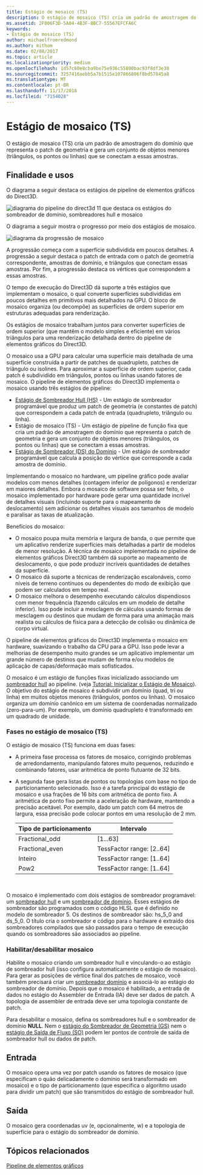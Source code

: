```yaml
---
title: Estágio de mosaico (TS)
description: O estágio de mosaico (TS) cria um padrão de amostragem do domínio que representa o patch de geometria e gera um conjunto de objetos menores (triângulos, os pontos ou linhas) que se conectam a essas amostras.
ms.assetid: 2F006F3D-5A04-4B3F-8BC7-55567EFCFA6C
keywords:
- Estágio de mosaico (TS)
author: michaelfromredmond
ms.author: mithom
ms.date: 02/08/2017
ms.topic: article
ms.localizationpriority: medium
ms.openlocfilehash: 1d57c60e8cba9be75e936c55800bac93f8df3e30
ms.sourcegitcommit: 3257416aebb5a7b1515e107866806f8bd57845a8
ms.translationtype: MT
ms.contentlocale: pt-BR
ms.lasthandoff: 11/17/2018
ms.locfileid: "7154028"
---
```

# <a name="tessellator-ts-stage"></a>Estágio de mosaico (TS)


O estágio de mosaico (TS) cria um padrão de amostragem do domínio que representa o patch de geometria e gera um conjunto de objetos menores (triângulos, os pontos ou linhas) que se conectam a essas amostras.

## <a name="span-idpurposeandusesspanspan-idpurposeandusesspanspan-idpurposeandusesspanpurpose-and-uses"></a><span id="Purpose_and_uses"></span><span id="purpose_and_uses"></span><span id="PURPOSE_AND_USES"></span>Finalidade e usos


O diagrama a seguir destaca os estágios de pipeline de elementos gráficos do Direct3D.

![diagrama do pipeline do direct3d 11 que destaca os estágios do sombreador de domínio, sombreadores hull e mosaico](images/d3d11-pipeline-stages-tessellation.png)

O diagrama a seguir mostra o progresso por meio dos estágios de mosaico.

![diagrama da progressão de mosaico](images/tess-prog.png)

A progressão começa com a superfície subdividida em poucos detalhes. A progressão a seguir destaca o patch de entrada com o patch de geometria correspondente, amostras de domínio, e triângulos que conectam essas amostras. Por fim, a progressão destaca os vértices que correspondem a essas amostras.

O tempo de execução do Direct3D dá suporte a três estágios que implementam o mosaico, o qual converte superfícies subdivididas em poucos detalhes em primitivos mais detalhados na GPU. O bloco de mosaico organiza (ou decompõe) as superfícies de ordem superior em estruturas adequadas para renderização.

Os estágios de mosaico trabalham juntos para converter superfícies de ordem superior (que mantêm o modelo simples e eficiente) em vários triângulos para uma renderização detalhada dentro do pipeline de elementos gráficos do Direct3D.

O mosaico usa a GPU para calcular uma superfície mais detalhada de uma superfície construída a partir de patches de quadrupleto, patches de triângulo ou isolines. Para aproximar a superfície de ordem superior, cada patch é subdividido em triângulos, pontos ou linhas usando fatores de mosaico. O pipeline de elementos gráficos do Direct3D implementa o mosaico usando três estágios de pipeline:

-   [Estágio de Sombreador Hull (HS)](hull-shader-stage--hs-.md) - Um estágio de sombreador programável que produz um patch de geometria (e constantes de patch) que correspondem a cada patch de entrada (quadrupleto, triângulo ou linha).
-   Estágio de mosaico (TS) - Um estágio de pipeline de função fixa que cria um padrão de amostragem do domínio que representa o patch de geometria e gera um conjunto de objetos menores (triângulos, os pontos ou linhas) que se conectam a essas amostras.
-   [Estágio de Sombreador (DS) do Domínio](domain-shader-stage--ds-.md) - Um estágio de sombreador programável que calcula a posição do vértice que corresponde a cada amostra de domínio.

Implementando o mosaico no hardware, um pipeline gráfico pode avaliar modelos com menos detalhes (contagem inferior de polígonos) e renderizar em maiores detalhes. Embora o mosaico de software possa ser feito, o mosaico implementado por hardware pode gerar uma quantidade incrível de detalhes visuais (incluindo suporte para o mapeamento de deslocamento) sem adicionar os detalhes visuais aos tamanhos de modelo e paralisar as taxas de atualização.

Benefícios do mosaico:

-   O mosaico poupa muita memória e largura de banda, o que permite que um aplicativo renderize superfícies mais detalhadas a partir de modelos de menor resolução. A técnica de mosaico implementada no pipeline de elementos gráficos Direct3D também dá suporte ao mapeamento de deslocamento, o que pode produzir incríveis quantidades de detalhes da superfície.
-   O mosaico dá suporte a técnicas de renderização escalonáveis, como níveis de terreno contínuos ou dependentes do modo de exibição que podem ser calculados em tempo real.
-   O mosaico melhora o desempenho executando cálculos dispendiosos com menor frequência (fazendo cálculos em um modelo de detalhe inferior). Isso pode incluir a mesclagem de cálculos usando formas de mesclagem ou destinos que mudam de forma para uma animação mais realista ou cálculos de física para a detecção de colisão ou dinâmica de corpo virtual.

O pipeline de elementos gráficos do Direct3D implementa o mosaico em hardware, suavizando o trabalho da CPU para a GPU. Isso pode levar a melhorias de desempenho muito grandes se um aplicativo implementar um grande número de destinos que mudam de forma e/ou modelos de aplicação de capas/deformação mais sofisticados.

O mosaico é um estágio de funções fixas inicializado associando um [sombreador hull](hull-shader-stage--hs-.md) ao pipeline. (veja [Tutorial: Inicializar o Estágio de Mosaico](https://msdn.microsoft.com/library/windows/desktop/ff476341)). O objetivo do estágio de mosaico é subdividir um domínio (quad, tri ou linha) em muitos objetos menores (triângulos, pontos ou linhas). O mosaico organiza um domínio canônico em um sistema de coordenadas normalizado (zero-para-um). Por exemplo, um domínio quadrupleto é transformado em um quadrado de unidade.

### <a name="span-idphasesinthetessellatortsstagespanspan-idphasesinthetessellatortsstagespanspan-idphasesinthetessellatortsstagespanphases-in-the-tessellator-ts-stage"></a><span id="Phases_in_the_Tessellator__TS__stage"></span><span id="phases_in_the_tessellator__ts__stage"></span><span id="PHASES_IN_THE_TESSELLATOR__TS__STAGE"></span>Fases no estágio de mosaico (TS)

O estágio de mosaico (TS) funciona em duas fases:

-   A primeira fase processa os fatores de mosaico, corrigindo problemas de arredondamento, manipulando fatores muito pequenos, reduzindo e combinando fatores, usar aritmética de ponto flutuante de 32 bits.
-   A segunda fase gera listas de pontos ou topologias com base no tipo de particionamento selecionado. Isso é a tarefa principal do estágio de mosaico e usa frações de 16 bits com aritmética de ponto fixo. A aritmética de ponto fixo permite a aceleração de hardware, mantendo a precisão aceitável. Por exemplo, dado um patch com 64 metros de largura, essa precisão pode colocar pontos em uma resolução de 2 mm.

    | Tipo de particionamento | Intervalo                       |
    |----------------------|-----------------------------|
    | Fractional\_odd      | \[1...63\]                  |
    | Fractional\_even     | TessFactor range: \[2..64\] |
    | Inteiro              | TessFactor range: \[1..64\] |
    | Pow2                 | TessFactor range: \[1..64\] |

     

O mosaico é implementado com dois estágios de sombreador programável: um [sombreador hull](hull-shader-stage--hs-.md) e um [sombreador de domínio](domain-shader-stage--ds-.md). Esses estágios de sombreador são programados com o código HLSL que é definido no modelo de sombreador 5. Os destinos de sombreador são: hs\_5\_0 and ds\_5\_0. O título cria o sombreador e código para o hardware é extraído dos sombreadores compilados que são passados para o tempo de execução quando os sombreadores são associados ao pipeline.

### <a name="span-idenablingdisablingtessellationspanspan-idenablingdisablingtessellationspanspan-idenablingdisablingtessellationspanenablingdisabling-tessellation"></a><span id="Enabling_disabling_tessellation"></span><span id="enabling_disabling_tessellation"></span><span id="ENABLING_DISABLING_TESSELLATION"></span>Habilitar/desabilitar mosaico

Habilite o mosaico criando um sombreador hull e vinculando-o ao estágio de sombreador hull (isso configura automaticamente o estágio de mosaico). Para gerar as posições de vértice final dos patches de mosaico, você também precisará criar um [sombreador domínio](domain-shader-stage--ds-.md) e associá-lo ao estágio do sombreador de domínio. Depois que o mosaico é habilitado, a entrada de dados no estágio do Assembler de Entrada (IA) deve ser dados de patch. A topologia de assembler de entrada deve ser uma topologia constante de patch.

Para desabilitar o mosaico, defina os sombreadores hull e o sombreador de domínio **NULL**. Nem o [estágio do Sombreador de Geometria (GS)](geometry-shader-stage--gs-.md) nem o [estágio de Saída de Fluxo (SO)](stream-output-stage--so-.md) podem ler pontos de controle de saída de sombreador hull ou dados de patch.

## <a name="span-idinputspanspan-idinputspanspan-idinputspaninput"></a><span id="Input"></span><span id="input"></span><span id="INPUT"></span>Entrada


O mosaico opera uma vez por patch usando os fatores de mosaico (que especificam o quão delicadamente o domínio será transformado em mosaico) e o tipo de particionamento (que especifica o algoritmo usado para dividir um patch) que são transmitidos do estágio de sombreador hull.

## <a name="span-idoutputspanspan-idoutputspanspan-idoutputspanoutput"></a><span id="Output"></span><span id="output"></span><span id="OUTPUT"></span>Saída


O mosaico gera coordenadas uv (e, opcionalmente, w) e a topologia de superfície para o estágio do sombreador de domínio.

## <a name="span-idrelated-topicsspanrelated-topics"></a><span id="related-topics"></span>Tópicos relacionados


[Pipeline de elementos gráficos](graphics-pipeline.md)

 

 




